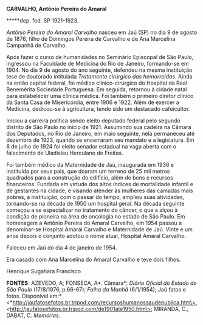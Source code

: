 **CARVALHO, Antônio Pereira do Amaral**

**\***dep. fed. SP 1921-1923.

*Antônio Pereira do Amaral Carvalho* nasceu em Jaú (SP) no dia 9 de
agosto de 1876, filho de Domingos Pereira de Carvalho e de Ana Marcelina
Campanhã de Carvalho.

Após fazer o curso de humanidades no Seminário Episcopal de São Paulo,
ingressou na Faculdade de Medicina do Rio de Janeiro, formando-se em
1904. No dia 9 de agosto do ano seguinte, defendeu na mesma instituição
tese de doutorado intitulada *Tratamento cirúrgico das hemorroidas*.
Ainda na então capital federal, foi médico clínico-cirúrgico do Hospital
da Real Benemérita Sociedade Portuguesa. Em seguida, retornou à cidade
natal para estabelecer uma clínica médica. Foi também o primeiro diretor
clínico da Santa Casa de Misericórdia, entre 1906 e 1922. Além de
exercer a Medicina, dedicou-se à agricultura, tendo sido um destacado
cafeicultor.

Iniciou a carreira política sendo eleito deputado federal pelo segundo
distrito de São Paulo no início de 1921. Assumindo sua cadeira na Câmara
dos Deputados, no Rio de Janeiro, em maio seguinte, nela permaneceu até
dezembro de 1923, quando se encerraram seu mandato e a legislatura. Em 8
de julho de 1924 foi eleito senador estadual na vaga aberta com o
falecimento de Uladislau Herculano de Freitas.

Foi também médico da Maternidade de Jaú, inaugurada em 1936 e instituída
por seus pais, que doaram um terreno de 25 mil metros quadrados para a
construção do edifício, além de bens e recursos financeiros. Fundada em
virtude dos altos índices de mortalidade infantil e de gestantes na
cidade, e visando atender às mulheres das camadas mais pobres, a
instituição, com o passar do tempo, ampliou suas atividades, tornando-se
na década de 1950 um hospital geral. Na década seguinte começou a se
especializar no tratamento do câncer, o que a alçou à condição de
pioneira na área de oncologia no estado de São Paulo. Em homenagem a
Antônio Pereira do Amaral Carvalho, em 1954 passou a denominar-se
Hospital Amaral Carvalho e Maternidade de Jaú. Vinte e um anos depois o
conjunto adotou o nome atual, Hospital Amaral Carvalho.

Faleceu em Jaú do dia 4 de janeiro de 1954.

Era casado com Ana Marcelina do Amaral Carvalho e teve dois filhos.

Henrique Sugahara Francisco

**FONTES:** AZEVEDO, A; FONSECA, A*. Câmara*; *Diário Oficial do Estado
de São Paulo* (17/8/1976, p.66-67); *Folha da Manhã* (6/1/1954); Jaú
fatos e fotos. Disponível
em:*\<*http://jaufatosefotos.br.tripod.com/recursoshumanossaudepublica.htm\>,
\<http://jaufatosefotos.br.tripod.com/de1901ate1950.htm\>; MIRANDA, C.;
DABAT, C. *Memórias*.
